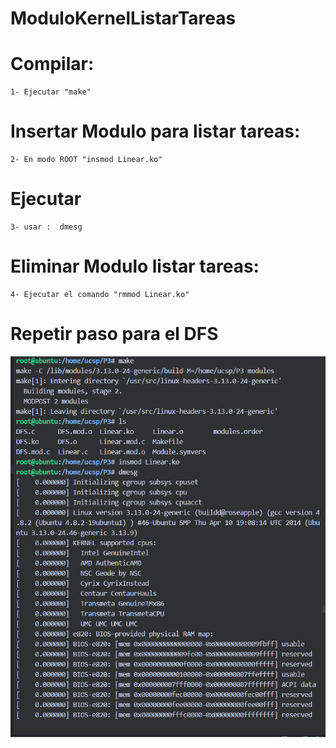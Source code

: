 # ModuloKernelListarTareas

# Compilar:
~~~
1- Ejecutar "make"
~~~
# Insertar Modulo para listar tareas:
~~~
2- En modo ROOT "insmod Linear.ko"
~~~
# Ejecutar 
~~~
3- usar :  dmesg
~~~

# Eliminar Modulo listar tareas:
~~~
4- Ejecutar el comando "rmmod Linear.ko"
~~~

# Repetir paso para el DFS


![img](https://github.com/yerson001/ModuloKernelListarTareas/blob/main/P3.linear.PNG)
